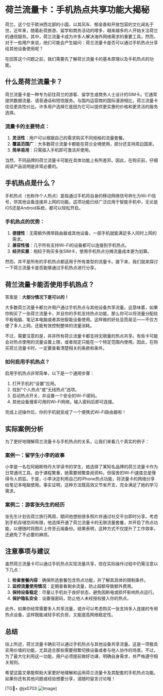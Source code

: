# 荷兰流量卡：手机热点共享功能大揭秘

荷兰，这个位于欧洲西北部的小国，以其风车、郁金香和开放包容的文化闻名于世。近年来，随着赴荷旅游、留学和商务活动的增多，越来越多的人开始关注荷兰的通信服务。其中，荷兰流量卡成为许多人解决海外网络需求的重要工具。然而，对于一些用户来说，他们可能会产生疑问：荷兰流量卡是否可以通过手机热点分享给其他设备使用呢？

在回答这个问题之前，我们需要先了解荷兰流量卡的基本原理以及手机热点的功能。

## 什么是荷兰流量卡？

荷兰流量卡是一种专为前往荷兰的游客、留学生或商务人士设计的SIM卡。它通常提供数据流量、语音通话和短信服务。与国内运营商的国际漫游相比，荷兰流量卡往往更具性价比。许多用户选择它是因为它可以提供更实惠的价格和更灵活的服务选择。

### 流量卡的主要特点：
1. **灵活性**：用户可以根据自己的需求购买不同规格的流量套餐。
2. **覆盖范围广**：大多数荷兰流量卡都能在荷兰全境使用，部分还支持周边国家。
3. **简单易用**：只需插入手机即可激活并使用。

当然，不同品牌的荷兰流量卡可能在具体功能上有所差异。因此，在购买前，仔细阅读产品说明是非常必要的。

## 手机热点是什么？

手机热点（也称作个人热点）是指通过手机将自身的移动网络信号转化为Wi-Fi信号，供其他设备连接并上网的功能。这项功能已经广泛应用于智能手机中，无论是iOS还是Android系统，都可以轻松开启。

### 手机热点的优势：
1. **便捷性**：无需额外携带路由器或其他设备，一部手机就能满足多人同时上网的需求。
2. **兼容性强**：几乎所有支持Wi-Fi的设备都可以连接到手机热点。
3. **经济实惠**：相较于购买多张SIM卡，使用手机热点分摊流量成本更为划算。

然而，并不是所有的手机热点都适用于所有类型的流量卡。接下来，我们就来探讨一下荷兰流量卡是否能够通过手机热点进行分享。

## 荷兰流量卡能否使用手机热点？

答案是：**大部分情况下是可以的！**

大多数荷兰流量卡都允许用户通过手机热点与其他设备共享流量。这意味着，如果你购买了一张荷兰流量卡，并且你的手机支持热点功能，那么你可以将流量分配给平板电脑、笔记本电脑或者其他智能设备使用。这样做的好处显而易见——不仅方便了多人上网，还能有效控制整体的流量消耗。

不过，需要注意的是，并非所有荷兰流量卡都支持无限量的热点共享。有些卡可能会对热点使用的流量设置上限，或者规定只能在一个特定范围内使用。因此，在购买荷兰流量卡时，一定要查看清楚相关的条款和条件。

### 如何启用手机热点？
启用手机热点非常简单，以下是一个通用步骤：

1. 打开手机的“设置”应用。
2. 找到“个人热点”或“无线热点”选项。
3. 启动热点开关，并设置一个安全的Wi-Fi密码。
4. 其他设备搜索可用的Wi-Fi网络，输入密码后即可连接。

完成上述操作后，你的手机就变成了一个便携式Wi-Fi路由器啦！

## 实际案例分析

为了更好地理解荷兰流量卡与手机热点的关系，让我们来看几个真实的例子：

### 案例一：留学生小李的故事
小李是一名在阿姆斯特丹大学读书的学生，她选择了某知名品牌的荷兰流量卡作为日常通讯工具。由于课程繁重，她需要频繁查阅资料，但宿舍的Wi-Fi速度总是慢得令人抓狂。于是，小李决定利用自己的iPhone热点功能，将流量卡的网络分享给笔记本电脑使用。事实证明，这种方法既高效又节省开支，完全满足了她的学习需求。

### 案例二：游客张先生的经历
张先生计划去荷兰旅行两周，期间他想拍很多照片并通过社交平台即时分享。考虑到手机存储空间有限，他选择开通了荷兰流量卡的无限流量套餐，并开启了热点功能，以便随时将图片上传至云端备份。结果表明，这种方式不仅提升了工作效率，还避免了不必要的麻烦。

## 注意事项与建议

虽然荷兰流量卡可以通过手机热点实现流量共享，但在实际操作过程中仍需注意以下几点：

1. **检查套餐内容**：确保所选套餐包含热点功能，并了解其具体的限制条件。
2. **监控流量使用情况**：定期查看剩余流量，防止超额导致额外费用。
3. **保持设备稳定**：尽量让手机处于良好状态，避免因断电或损坏影响热点运行。
4. **保护隐私安全**：设置强密码，防止他人未经授权接入你的热点。

此外，如果你经常需要多人共享流量，或许可以考虑购买一张支持多人连接的专用热点设备，这样既能减轻手机负担，又能提高网络稳定性。

## 总结

综上所述，荷兰流量卡确实可以通过手机热点与其他设备共享流量。这是一项极具实用价值的功能，尤其适合那些需要频繁切换设备或者与他人协作的场景。不过，为了最大化利用这一功能，用户必须提前做好功课，明确自身需求，并严格遵守相关规则。

希望这篇文章能帮助大家更好地理解和运用荷兰流量卡及其配套的手机热点功能。如果你还有其他问题或经验想要分享，请随时留言讨论哦！

[TG💪+ @jx0703 ![Image](https://github.com/user-attachments/assets/dbca1d08-cadb-493c-b0ec-ad6f7a83f270)]